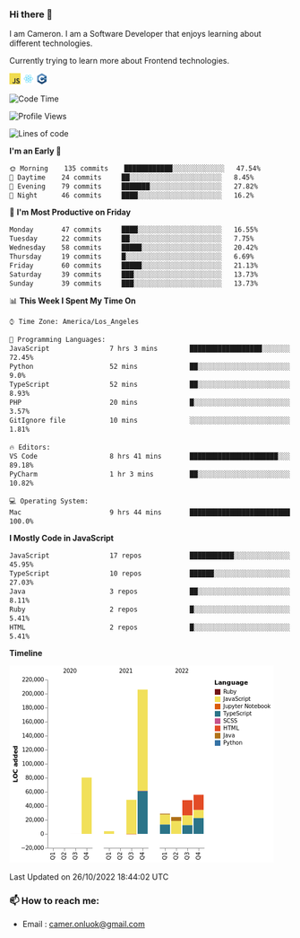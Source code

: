### Hi there 👋

I am Cameron. I am a Software Developer that enjoys learning about different technologies.

Currently trying to learn more about Frontend technologies.


<code><img height="20" src="https://raw.githubusercontent.com/github/explore/80688e429a7d4ef2fca1e82350fe8e3517d3494d/topics/javascript/javascript.png"></code>
<code><img height="20" src="https://raw.githubusercontent.com/github/explore/80688e429a7d4ef2fca1e82350fe8e3517d3494d/topics/react/react.png"></code>
<code><img height="20" src="https://raw.githubusercontent.com/github/explore/80688e429a7d4ef2fca1e82350fe8e3517d3494d/topics/cpp/cpp.png"></code>



<!--START_SECTION:waka-->
![Code Time](http://img.shields.io/badge/Code%20Time-559%20hrs%2048%20mins-blue)

![Profile Views](http://img.shields.io/badge/Profile%20Views-0-blue)

![Lines of code](https://img.shields.io/badge/From%20Hello%20World%20I%27ve%20Written-495%20Thousand%20lines%20of%20code-blue)

**I'm an Early 🐤** 

```text
🌞 Morning    135 commits    ████████████░░░░░░░░░░░░░   47.54% 
🌆 Daytime    24 commits     ██░░░░░░░░░░░░░░░░░░░░░░░   8.45% 
🌃 Evening    79 commits     ███████░░░░░░░░░░░░░░░░░░   27.82% 
🌙 Night      46 commits     ████░░░░░░░░░░░░░░░░░░░░░   16.2%

```
📅 **I'm Most Productive on Friday** 

```text
Monday       47 commits     ████░░░░░░░░░░░░░░░░░░░░░   16.55% 
Tuesday      22 commits     ██░░░░░░░░░░░░░░░░░░░░░░░   7.75% 
Wednesday    58 commits     █████░░░░░░░░░░░░░░░░░░░░   20.42% 
Thursday     19 commits     █░░░░░░░░░░░░░░░░░░░░░░░░   6.69% 
Friday       60 commits     █████░░░░░░░░░░░░░░░░░░░░   21.13% 
Saturday     39 commits     ███░░░░░░░░░░░░░░░░░░░░░░   13.73% 
Sunday       39 commits     ███░░░░░░░░░░░░░░░░░░░░░░   13.73%

```


📊 **This Week I Spent My Time On** 

```text
⌚︎ Time Zone: America/Los_Angeles

💬 Programming Languages: 
JavaScript               7 hrs 3 mins        ██████████████████░░░░░░░   72.45% 
Python                   52 mins             ██░░░░░░░░░░░░░░░░░░░░░░░   9.0% 
TypeScript               52 mins             ██░░░░░░░░░░░░░░░░░░░░░░░   8.93% 
PHP                      20 mins             █░░░░░░░░░░░░░░░░░░░░░░░░   3.57% 
GitIgnore file           10 mins             ░░░░░░░░░░░░░░░░░░░░░░░░░   1.81%

🔥 Editors: 
VS Code                  8 hrs 41 mins       ██████████████████████░░░   89.18% 
PyCharm                  1 hr 3 mins         ██░░░░░░░░░░░░░░░░░░░░░░░   10.82%

💻 Operating System: 
Mac                      9 hrs 44 mins       █████████████████████████   100.0%

```

**I Mostly Code in JavaScript** 

```text
JavaScript               17 repos            ███████████░░░░░░░░░░░░░░   45.95% 
TypeScript               10 repos            ██████░░░░░░░░░░░░░░░░░░░   27.03% 
Java                     3 repos             ██░░░░░░░░░░░░░░░░░░░░░░░   8.11% 
Ruby                     2 repos             █░░░░░░░░░░░░░░░░░░░░░░░░   5.41% 
HTML                     2 repos             █░░░░░░░░░░░░░░░░░░░░░░░░   5.41%

```


**Timeline**

![Chart not found](https://raw.githubusercontent.com/camer0nluo/camer0nluo/main/charts/bar_graph.png) 


 Last Updated on 26/10/2022 18:44:02 UTC
<!--END_SECTION:waka-->

### 📫 How to reach me:
- Email : camer.onluok@gmail.com
